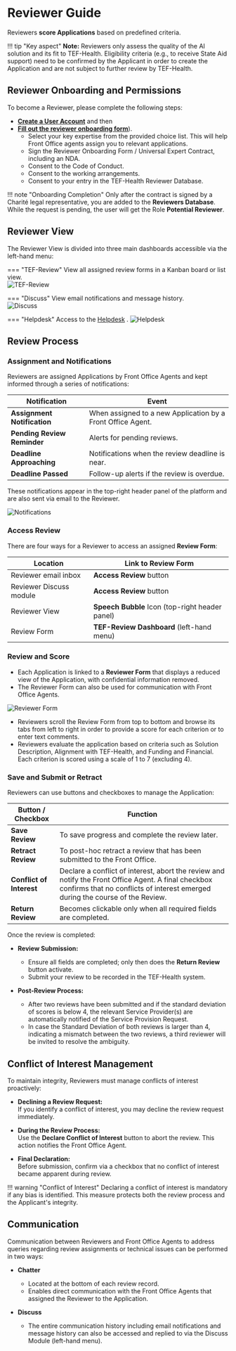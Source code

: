 # Reviewer Guide

Reviewers **score Applications** based on predefined criteria.

!!! tip "Key aspect"
    **Note:** Reviewers only assess the quality of the AI solution and its fit to TEF-Health. Eligibility criteria (e.g., to receive State Aid support) need to be confirmed by the Applicant in order to create the Application and are not subject to further review by TEF-Health.


## Reviewer Onboarding and Permissions

To become a Reviewer, please complete the following steps:

- [**Create a User Account**](accounts.md) and then  
- [**Fill out the reviewer onboarding form**](https://tef.charite.de/portal/reviewer/onboarding)).
    * Select your key expertise from the provided choice list. This will help Front Office agents assign you to relevant applications.
    * Sign the Reviewer Onboarding Form / Universal Expert Contract, including an NDA.
    * Consent to the Code of Conduct.
    * Consent to the working arrangements.
    * Consent to your entry in the TEF-Health Reviewer Database.

!!! note "Onboarding Completion"
    Only after the contract is signed by a Charité legal representative, you are added to the **Reviewers Database**. While the request is pending, the user will get the Role **Potential Reviewer**.

## Reviewer View

The Reviewer View is divided into three main dashboards accessible via the left-hand menu:

=== "TEF-Review"
    View all assigned review forms in a Kanban board or list view.  
    ![TEF-Review](img/reviewer-view-1.png)

=== "Discuss"
    View email notifications and message history.  
    ![Discuss](img/reviewer-view-2.png)

=== "Helpdesk"
    Access to the [Helpdesk](helpdesk.md) .
    ![Helpdesk](img/reviewer-view-3.png)

## Review Process

### Assignment and Notifications

Reviewers are assigned Applications by Front Office Agents and kept informed through a series of notifications:

| **Notification**             | **Event**                                                   |
|------------------------------|-------------------------------------------------------------|
| **Assignment Notification** | When assigned to a new Application by a Front Office Agent. |
| **Pending Review Reminder** | Alerts for pending reviews.                                 |
| **Deadline Approaching**    | Notifications when the review deadline is near.             |
| **Deadline Passed**         | Follow-up alerts if the review is overdue.                  |

These notifications appear in the top-right header panel of the platform and are also sent via email to the Reviewer.

![Notifications](img/reviewer-workflow-1-notification.png)


### Access Review

There are four ways for a Reviewer to access an assigned **Review Form**:

| **Location**                | **Link to Review Form**                         |
|-----------------------------|-------------------------------------------------|
| Reviewer   email inbox      | **Access Review** button                        |
| Reviewer   Discuss module   | **Access Review** button                        |
| Reviewer View               | **Speech Bubble** Icon (top-right header panel) |
| Review Form                 | **TEF-Review Dashboard** (left-hand menu)       |



### Review and Score

- Each Application is linked to a **Reviewer Form** that displays a reduced view of the Application, with confidential information removed.  
- The Reviewer Form can also be used for communication with Front Office Agents.  

![Reviewer Form](img/reviewer-workflow-2-form.png)

- Reviewers scroll the Review Form from top to bottom and browse its tabs from left to right in order to provide a score for each criterion or to enter text comments.  
- Reviewers evaluate the application based on criteria such as Solution Description, Alignment with TEF-Health, and Funding and Financial. Each criterion is scored using a scale of 1 to 7 (excluding 4).


### Save and Submit or Retract

Reviewers can use buttons and checkboxes to manage the Application:

| **Button / Checkbox**    | **Function**                                                                                                                                                                         |
|--------------------------|--------------------------------------------------------------------------------------------------------------------------------------------------------------------------------------|
| **Save Review**          | To save progress and complete the review later.                                                                                                                                      |
| **Retract Review**       | To post-hoc retract a review that has been submitted to the Front Office.                                                                                                            |
| **Conflict of Interest** | Declare a conflict of interest, abort the review and notify the Front Office Agent. A final checkbox confirms that no conflicts of interest emerged during the course of the Review. |
| **Return Review**        | Becomes clickable only when all required fields are completed.                                                                                                                       |

Once the review is completed:

- **Review Submission:**
    - Ensure all fields are completed; only then does the **Return Review** button activate.
    - Submit your review to be recorded in the TEF-Health system.

- **Post-Review Process:**
    - After two reviews have been submitted and if the standard deviation of scores is below 4, the relevant Service Provider(s) are automatically notified of the Service Provision Request. 
    - In case the Standard Deviation of both reviews is larger than 4, indicating a mismatch between the two reviews, a third reviewer will be invited to resolve the ambiguity.



## Conflict of Interest Management

To maintain integrity, Reviewers must manage conflicts of interest proactively:

- **Declining a Review Request:**  
  If you identify a conflict of interest, you may decline the review request immediately.
  
- **During the Review Process:**  
  Use the **Declare Conflict of Interest** button to abort the review. This action notifies the Front Office Agent.

- **Final Declaration:**  
  Before submission, confirm via a checkbox that no conflict of interest became apparent during review.

!!! warning "Conflict of Interest"
    Declaring a conflict of interest is mandatory if any bias is identified. This measure protects both the review process and the Applicant's integrity.


## Communication

Communication between Reviewers and Front Office Agents to address queries regarding review assignments or technical issues can be performed in two ways:

- **Chatter**  
    - Located at the bottom of each review record.  
    - Enables direct communication with the Front Office Agents that assigned the Reviewer to the Application.  
  
- **Discuss** 
    - The entire communication history including email notifications and message history can also be accessed and replied to via the Discuss Module (left-hand menu).
